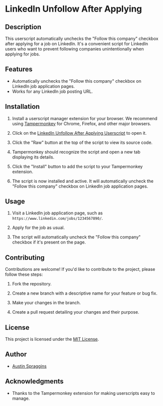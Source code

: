 # LinkedIn Unfollow After Applying

## Description

This userscript automatically unchecks the "Follow this company" checkbox after applying for a job on LinkedIn. It's a convenient script for LinkedIn users who want to prevent following companies unintentionally when applying for jobs.

## Features

- Automatically unchecks the "Follow this company" checkbox on LinkedIn job application pages.
- Works for any LinkedIn job posting URL.

## Installation

1. Install a userscript manager extension for your browser. We recommend using [Tampermonkey](https://www.tampermonkey.net/) for Chrome, Firefox, and other major browsers.

2. Click on the [LinkedIn Unfollow After Applying Userscript](userscript.js) to open it.

3. Click the "Raw" button at the top of the script to view its source code.

4. Tampermonkey should recognize the script and open a new tab displaying its details.

5. Click the "Install" button to add the script to your Tampermonkey extension.

6. The script is now installed and active. It will automatically uncheck the "Follow this company" checkbox on LinkedIn job application pages.

## Usage

1. Visit a LinkedIn job application page, such as `https://www.linkedin.com/jobs/1234567890/`.

2. Apply for the job as usual.

3. The script will automatically uncheck the "Follow this company" checkbox if it's present on the page.

## Contributing

Contributions are welcome! If you'd like to contribute to the project, please follow these steps:

1. Fork the repository.

2. Create a new branch with a descriptive name for your feature or bug fix.

3. Make your changes in the branch.

4. Create a pull request detailing your changes and their purpose.

## License

This project is licensed under the [MIT License](LICENSE).

## Author

- [Austin Spraggins](https://github.com/your-username)

## Acknowledgments

- Thanks to the Tampermonkey extension for making userscripts easy to manage.

